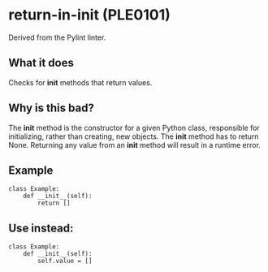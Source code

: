 # return-in-init (PLE0101)
Derived from the Pylint linter.
## What it does
Checks for __init__ methods that return values.
## Why is this bad?
The __init__ method is the constructor for a given Python class,
responsible for initializing, rather than creating, new objects.
The __init__ method has to return None. Returning any value from
an __init__ method will result in a runtime error.
## Example
```
class Example:
    def __init__(self):
        return []
```
## Use instead:
```
class Example:
    def __init__(self):
        self.value = []
```